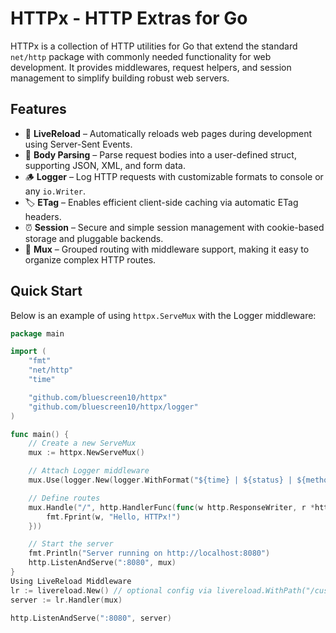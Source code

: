 # HTTPx - HTTP Extras for Go

HTTPx is a collection of HTTP utilities for Go that extend the standard `net/http` package with commonly needed functionality for web development. It provides middlewares, request helpers, and session management to simplify building robust web servers.

## Features
* 🔄 **LiveReload** – Automatically reloads web pages during development using Server-Sent Events.
* 🔎 **Body Parsing** – Parse request bodies into a user-defined struct, supporting JSON, XML, and form data.
* 🪵 **Logger** – Log HTTP requests with customizable formats to console or any `io.Writer`.
* 🏷️ **ETag** – Enables efficient client-side caching via automatic ETag headers.
* ⏰ **Session** – Secure and simple session management with cookie-based storage and pluggable backends.
* 🧩 **Mux** – Grouped routing with middleware support, making it easy to organize complex HTTP routes.

## Quick Start

Below is an example of using `httpx.ServeMux` with the Logger middleware:

```go
package main

import (
    "fmt"
    "net/http"
    "time"

    "github.com/bluescreen10/httpx"
    "github.com/bluescreen10/httpx/logger"
)

func main() {
    // Create a new ServeMux
    mux := httpx.NewServeMux()

    // Attach Logger middleware
    mux.Use(logger.New(logger.WithFormat("${time} | ${status} | ${method} | ${path}\n")))

    // Define routes
    mux.Handle("/", http.HandlerFunc(func(w http.ResponseWriter, r *http.Request) {
        fmt.Fprint(w, "Hello, HTTPx!")
    }))

    // Start the server
    fmt.Println("Server running on http://localhost:8080")
    http.ListenAndServe(":8080", mux)
}
Using LiveReload Middleware
lr := livereload.New() // optional config via livereload.WithPath("/custom-path")
server := lr.Handler(mux)

http.ListenAndServe(":8080", server)
```